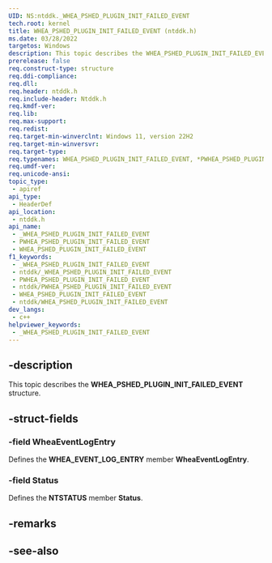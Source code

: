 ```yaml
---
UID: NS:ntddk._WHEA_PSHED_PLUGIN_INIT_FAILED_EVENT
tech.root: kernel
title: WHEA_PSHED_PLUGIN_INIT_FAILED_EVENT (ntddk.h)
ms.date: 03/28/2022
targetos: Windows
description: This topic describes the WHEA_PSHED_PLUGIN_INIT_FAILED_EVENT structure.
prerelease: false
req.construct-type: structure
req.ddi-compliance: 
req.dll: 
req.header: ntddk.h
req.include-header: Ntddk.h
req.kmdf-ver: 
req.lib: 
req.max-support: 
req.redist: 
req.target-min-winverclnt: Windows 11, version 22H2
req.target-min-winversvr: 
req.target-type: 
req.typenames: WHEA_PSHED_PLUGIN_INIT_FAILED_EVENT, *PWHEA_PSHED_PLUGIN_INIT_FAILED_EVENT
req.umdf-ver: 
req.unicode-ansi: 
topic_type:
 - apiref
api_type:
 - HeaderDef
api_location:
 - ntddk.h
api_name:
 - _WHEA_PSHED_PLUGIN_INIT_FAILED_EVENT
 - PWHEA_PSHED_PLUGIN_INIT_FAILED_EVENT
 - WHEA_PSHED_PLUGIN_INIT_FAILED_EVENT
f1_keywords:
 - _WHEA_PSHED_PLUGIN_INIT_FAILED_EVENT
 - ntddk/_WHEA_PSHED_PLUGIN_INIT_FAILED_EVENT
 - PWHEA_PSHED_PLUGIN_INIT_FAILED_EVENT
 - ntddk/PWHEA_PSHED_PLUGIN_INIT_FAILED_EVENT
 - WHEA_PSHED_PLUGIN_INIT_FAILED_EVENT
 - ntddk/WHEA_PSHED_PLUGIN_INIT_FAILED_EVENT
dev_langs:
 - c++
helpviewer_keywords:
 - _WHEA_PSHED_PLUGIN_INIT_FAILED_EVENT
---
```


## -description

This topic describes the **WHEA_PSHED_PLUGIN_INIT_FAILED_EVENT** structure.

## -struct-fields

### -field WheaEventLogEntry

Defines the **WHEA_EVENT_LOG_ENTRY** member **WheaEventLogEntry**.

### -field Status

Defines the **NTSTATUS** member **Status**.

## -remarks

## -see-also
